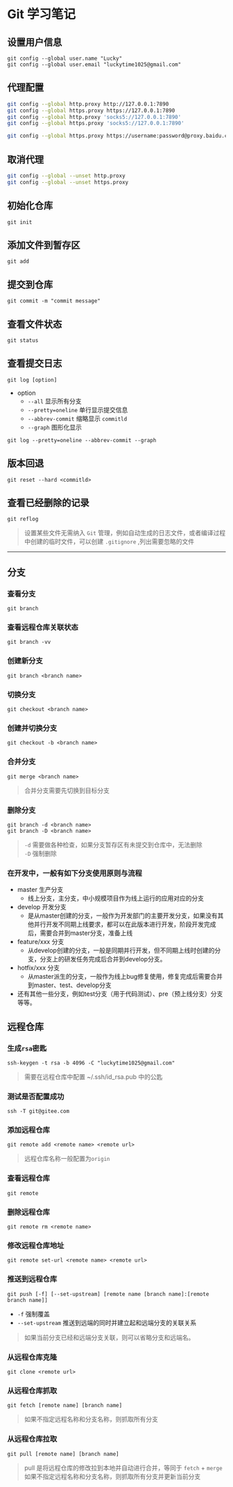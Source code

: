 # Git 学习笔记

## 设置用户信息

```shell
git config --global user.name "Lucky"
git config --global user.email "luckytime1025@gmail.com"
```

## 代理配置

```bash
git config --global http.proxy http://127.0.0.1:7890
git config --global https.proxy https://127.0.0.1:7890
git config --global http.proxy 'socks5://127.0.0.1:7890'
git config --global https.proxy 'socks5://127.0.0.1:7890'

git config --global https.proxy https://username:password@proxy.baidu.com:7890
```

## 取消代理

```bash
git config --global --unset http.proxy
git config --global --unset https.proxy
```

## 初始化仓库

```shell
git init
```

## 添加文件到暂存区

```shell
git add
```

## 提交到仓库

```shell
git commit -m "commit message"
```

## 查看文件状态

```shell
git status
```

## 查看提交日志

```shell
git log [option]
```

- option
  - ```--all``` 显示所有分支
  - ```--pretty=oneline``` 单行显示提交信息
  - ```--abbrev-commit``` 缩略显示 ```commitld```
  - ```--graph``` 图形化显示

```shell
git log --pretty=oneline --abbrev-commit --graph
```

## 版本回退

```shell
git reset --hard <commitld>
```

## 查看已经删除的记录

```shell
git reflog
```

> 设置某些文件无需纳入 ```Git``` 管理，例如自动生成的日志文件，或者编译过程中创建的临时文件，可以创建 ```.gitignore``` ,列出需要忽略的文件

---

## 分支

### 查看分支

```shell
git branch
```

### 查看远程仓库关联状态

```shell
git branch -vv
```

### 创建新分支

```shell
git branch <branch name>
```

### 切换分支

```shell
git checkout <branch name>
```

### 创建并切换分支

```shell
git checkout -b <branch name>
```

### 合并分支

```shell
git merge <branch name>
```

> 合并分支需要先切换到目标分支

### 删除分支

```shell
git branch -d <branch name>
git branch -D <branch name>
```

> ```-d``` 需要做各种检查，如果分支暂存区有未提交到仓库中，无法删除  
> ```-D``` 强制删除

### 在开发中，一般有如下分支使用原则与流程

- master 生产分支
  - 线上分支，主分支，中小规模项目作为线上运行的应用对应的分支
- develop 开发分支
  - 是从master创建的分支，一般作为开发部门的主要开发分支，如果没有其他并行开发不同期上线要求，都可以在此版本进行开发，阶段开发完成后，需要合并到master分支，准备上线
- feature/xxx 分支
  - 从develop创建的分支，一般是同期并行开发，但不同期上线时创建的分支，分支上的研发任务完成后合并到develop分支。
- hotfix/xxx 分支
  - 从master派生的分支，一般作为线上bug修复使用，修复完成后需要合并到master、test、develop分支
- 还有其他一些分支，例如test分支（用于代码测试）、pre（预上线分支）分支等等。

## 远程仓库

### 生成```rsa```密匙

```shell
ssh-keygen -t rsa -b 4096 -C "luckytime1025@gmail.com"
```

> 需要在远程仓库中配置 ~/.ssh/id_rsa.pub 中的公匙

### 测试是否配置成功

```shell
ssh -T git@gitee.com
```

### 添加远程仓库

```shell
git remote add <remote name> <remote url>
```

> 远程仓库名称一般配置为```origin```  

### 查看远程仓库

```shell
git remote
```

### 删除远程仓库

```shell
git remote rm <remote name>
```

### 修改远程仓库地址

```shell
git remote set-url <remote name> <remote url>
```

### 推送到远程仓库

```shell
git push [-f] [--set-upstream] [remote name [branch name]:[remote branch name]] 
```

- ```-f``` 强制覆盖
- ```--set-upstream``` 推送到远端的同时并建立起和远端分支的关联关系

> 如果当前分支已经和远端分支关联，则可以省略分支和远端名。

### 从远程仓库克隆

```shell
git clone <remote url>
```

### 从远程仓库抓取

```shell
git fetch [remote name] [branch name]
```

> 如果不指定远程名称和分支名称，则抓取所有分支

### 从远程仓库拉取

```shell
git pull [remote name] [branch name]
```

> pull 是将远程仓库的修改拉到本地并自动进行合并，等同于 ```fetch``` + ```merge```  
> 如果不指定远程名称和分支名称，则抓取所有分支并更新当前分支
